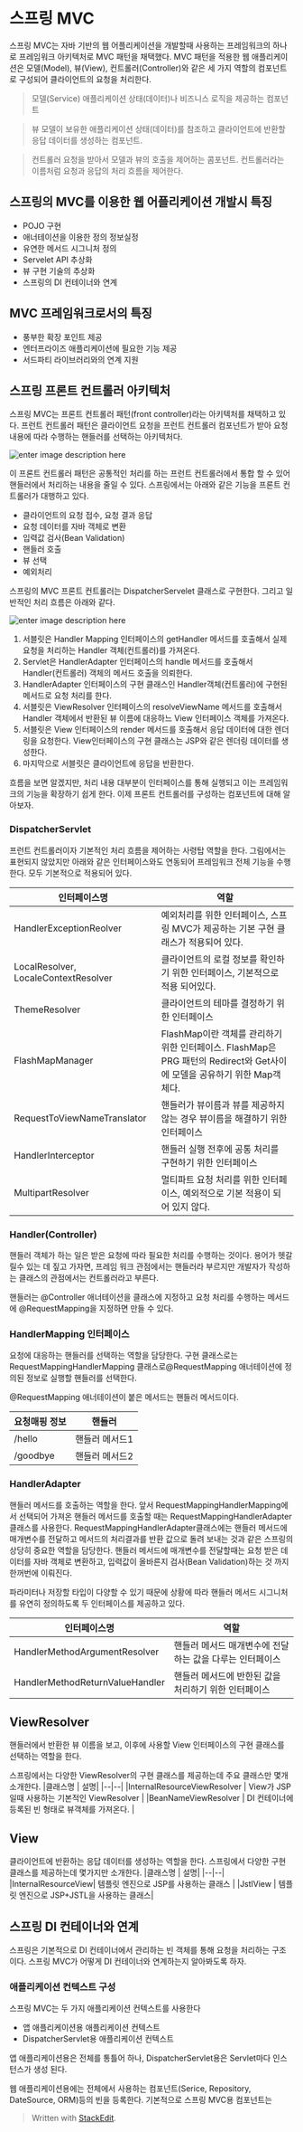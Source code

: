 # 스프링 MVC

스프링 MVC는 자바 기반의 웹 어플리케이션을 개발할때 사용하는 프레임워크의 하나로 프레임워크 아키텍처로 MVC 패턴을 채택했다. MVC 패턴을 적용한 웹 애플리케이션은 모델(Model), 뷰(View), 컨트롤러(Controller)와 같은 세 가지 역할의 컴포넌트로 구성되어 클라이언트의 요청을 처리한다. 

>모델(Service)
>애플리케이션 상태(데이터)나 비즈니스 로직을 제공하는 컴포넌트

>뷰
>모델이 보유한 애플리케이션 상태(데이터)를 참조하고 클라이언트에 반환할 응답 데이터를 생성하는 컴포넌트.

>컨트롤러
>요청을 받아서 모델과 뷰의 호출을 제어하는 콤포넌트. 컨트롤러라는 이름처럼 요청과 응답의 처리 흐름을 제어한다. 

## 스프링의 MVC를 이용한 웹 어플리케이션 개발시 특징 

* POJO 구현
* 애너테이션을 이용한 정의 정보실정
* 유연한 메서드 시그니처 정의
* Servelet API 추상화
* 뷰 구현 기술의 추상화
* 스프링의 DI 컨테이너와 연계

## MVC 프레임워크로서의 특징

* 풍부한 확장 포인트 제공
* 엔터프라이즈 애플리케이션에 필요한 기능 제공
* 서드파티 라이브러리와의 연계 지원

## 스프링 프론트 컨트롤러 아키텍처

스프링 MVC는 프론트 컨트롤러 패턴(front controller)라는 아키텍처를 채택하고 있다. 프런트 컨트롤러 패턴은 클라이언트 요청을 프런트 컨트롤러 컴포넌트가 받아 요청 내용에 따라 수행하는 핸들러를 선택하는 아키텍처다. 

![enter image description here](https://www.tutorialspoint.com/design_pattern/images/frontcontroller_pattern_uml_diagram.jpg)

이 프론트 컨트롤러 패턴은 공통적인 처리를 하는 프런트 컨트롤러에서 통합 할 수 있어 핸들러에서 처리하는 내용을 줄일 수 있다. 스프링에서는 아래와 같은 기능을 프론트 컨트롤러가 대행하고 있다. 

* 클라이언트의 요청 접수, 요청 결과 응답
* 요청 데이터를 자바 객체로 변환
* 입력값 검사(Bean Validation)
* 핸들러 호출
* 뷰 선택
* 예외처리

스프링의 MVC 프론트 컨트롤러는 DispatcherServelet 클래스로 구현한다. 그리고 일반적인 처리 흐름은 아래와 같다. 

![enter image description here](https://howtodoinjava.com/wp-content/uploads/2015/02/Spring-dispatcher-servlet.png)

1. 서블릿은 Handler Mapping 인터페이스의 getHandler 메서드를 호출해서 실제 요청을 처리하는 Handler 객체(컨트롤러)를 가져온다. 
2. Servlet은 HandlerAdapter 인터페이스의 handle 메서드를 호출해서 Handler(컨트롤러) 객체의 메서드 호출을 의뢰한다.
3. HandlerAdapter 인터페이스의 구현 클래스인 Handler객체(컨트롤러)에 구현된 메서드로 요청 처리를 한다.
4. 서블릿은 ViewResolver 인터페이스의 resolveViewName 메서드를 호출해서 Handler 객체에서 반환된 뷰 이름에 대응하느 View 인터페이스 객체를 가져온다.
5. 서블릿은 View 인터페이스의 render 메서드를 호출해서 응답 데이터에 대한 렌더링을 요청한다. View인터페이스의 구현 클래스는 JSP와 같은 렌더링 데이터를 생성한다.
6. 마지막으로 서블릿은 클라이언트에 응답을 반환한다. 

흐름을 보면 알겠지만, 처리 내용 대부분이 인터페이스를 통해 실행되고 이는 프레임워크의 기능을 확장하기 쉽게 한다. 
이제 프론트 컨트롤러를 구성하는 컴포넌트에 대해 알아보자.

### DispatcherServlet

프런트 컨트롤러이자 기본적인 처리 흐름을 제어하는 사령탑 역할을 한다. 그림에서는 표현되지 않았지만 아래와 같은 인터페이스와도 연동되어 프레임워크 전체 기능을 수행한다. 모두 기본적으로 적용되어 있다.

|인터페이스명|역할|
|--|--|
|HandlerExceptionReolver  |예외처리를 위한 인터페이스, 스프링 MVC가 제공하는 기본 구현 클래스가 적용되어 있다.  |
|LocalResolver, LocaleContextResolver  |클라이언트의 로컬 정보를 확인하기 위한 인터페이스, 기본적으로 적용 되어있다. |
|ThemeResolver  |클라이언트의 테마를 결정하기 위한 인터페이스|
|FlashMapManager|FlashMap이란 객체를 관리하기 위한 인터페이스. FlashMap은 PRG 패턴의 Redirect와 Get사이에 모델을 공유하기 위한 Map객체다.|
|RequestToViewNameTranslator|핸들러가 뷰이름과 뷰를 제공하지 않는 경우 뷰이름을 해결하기 위한 인터페이스|
|HandlerInterceptor|핸들러 실행 전후에 공통 처리를 구현하기 위한 인터페이스|
|MultipartResolver|멀티파트 요청 처리를 위한 인터페이스, 예외적으로 기본 적용이 되어 있지 않다.|

### Handler(Controller)

핸들러 객체가 하는 일은 받은 요청에 따라 필요한 처리를 수행하는 것이다. 용어가 헷갈릴수 있는 데 짚고 가자면, 프레임 워크 관점에서는 핸들러라 부르지만 개발자가 작성하는 클래스의 관점에서는 컨트롤러라고 부른다. 

핸들러는 @Controller 애너테이션을 클래스에 지정하고 요청 처리를 수행하는 메서드에 @RequestMapping을 지정하면 만들 수 있다. 

### HandlerMapping 인터페이스

요청에 대응하는 핸들러를 선택하는 역할을 담당한다. 구현 클래스로는 RequestMappingHandlerMapping 클래스로@RequestMapping 애너테이션에 정의된 정보로 실행할 핸들러를 선택한다. 

@RequestMapping 애너테이션이 붙은 메서드는 핸들러 메서드이다. 

|요청매핑 정보| 핸들러 |
|--|--|
|/hello  | 핸들러 메서드1  |
|/goodbye  | 핸들러 메서드2 |

### HandlerAdapter

핸들러 메서드를 호출하는 역할을 한다. 앞서 RequestMappingHandlerMapping에서 선택되어 가져온 핸들러 메서드를 호출할 때는 RequestMappingHandlerAdapter 클래스를 사용한다.  RequestMappingHandlerAdapter클래스에는 핸들러 메서드에 매개변수를 전달하고 메서드의 처리결과를 반환 값으로 돌려 보내는 것과 같은 스프링의 상당히 중요한 역할을 담당한다. 핸들러 메서드에 매개변수를 전달할때는 요청 받은 데이터를 자바 객체로 변환하고, 입력값이 올바른지 검사(Bean Validation)하는 것 까지 한꺼번에 이뤄진다. 

파라미터나 저장할 타입이 다양할 수 있기 때문에 상황에 따라 핸들러 메서드 시그니처를 유연히 정의하도록 두 인터페이스를 제공하고 있다.

|인터페이스명| 역할|
|--|--|
|HandlerMethodArgumentResolver  | 핸들러 메서드 매개변수에 전달하는 값을 다루는 인터페이스|
|HandlerMethodReturnValueHandler  | 핸들러 메서드에 반한된 값을 처리하기 위한 인터페이스|

## ViewResolver

핸들러에서 반환한 뷰 이름을 보고, 이후에 사용할 View 인터페이스의 구현 클래스를 선택하는 역할을 한다. 

스프링에서는 다양한 ViewResolver의 구현 클래스를 제공하는데 주요 클래스만 몇개 소개한다.
|클래스명  | 설명|
|--|--|
|InternalResourceViewResolver  | View가 JSP일때 사용하는 기본적인 ViewResolver |
|BeanNameViewResolver  | DI 컨테이너에 등록된 빈 형태로 뷰객체를 가져온다. |

## View

클라이언트에 반환하는 응답 데이터를 생성하는 역할을 한다. 스프링에서 다양한 구현 클래스를 제공하는데 몇가지만 소개한다. 
|클래스명  | 설명|
|--|--|
|InternalResourceView| 템플릿 엔진으로 JSP를 사용하는 클래스 |
|JstlView  | 템플릿 엔진으로 JSP+JSTL을 사용하는 클래스|


## 스프링 DI 컨테이너와 연계

스프링은 기본적으로 DI  컨테이너에서 관리하는 빈 객체를 통해 요청을 처리하는 구조이다. 스프링 MVC가 어떻게 DI 컨테이너와 연계하는지 알아봐도록 하자.

### 애플리케이션 컨텍스트 구성 

스프링 MVC는 두 가지 애플리케이션 컨텍스트를 사용한다

* 앱 애플리케이션용 애플리케이션 컨텍스트
* DispatcherServlet용 애플리케이션 컨텍스트

앱 애플리케이션용은 전체를 통틀어 하나, DispatcherServlet용은 Servlet마다 인스턴스가 생성 된다. 

웹 애플리케이션용에는 전체에서 사용하는 컴포넌트(Serice, Repository, DateSource, ORM)등의 빈을 등록한다. 기본적으로 스프링 MVC용 컴포넌트는








> Written with [StackEdit](https://stackedit.io/).
<!--stackedit_data:
eyJoaXN0b3J5IjpbMTc4MTE1ODM3MSw1NzgzNDIyNiwtNjg1MT
Y3NzAzLDczNTAzMzQ1MCwxODE1NzA1NzI2LC0zMzU0MDYzNTUs
LTk0OTc4MTg3NywxODM3OTc4ODAzLDEzMjk0MzMyMzIsLTIwNz
EyMzU4MV19
-->